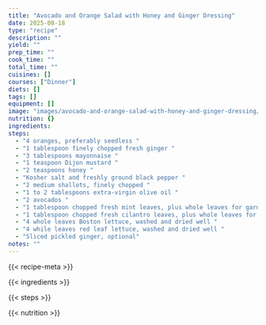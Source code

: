 ```yaml
---
title: "Avocado and Orange Salad with Honey and Ginger Dressing"
date: 2025-08-18
type: "recipe"
description: ""
yield: ""
prep_time: ""
cook_time: ""
total_time: ""
cuisines: []
courses: ["Dinner"]
diets: []
tags: []
equipment: []
image: "images/avocado-and-orange-salad-with-honey-and-ginger-dressing/hero.jpg"
nutrition: {}
ingredients:
steps:
  - "4 oranges, preferably seedless "
  - "1 tablespoon finely chopped fresh ginger "
  - "3 tablespoons mayonnaise "
  - "1 teaspoon Dijon mustard "
  - "2 teaspoons honey "
  - "Kosher salt and freshly ground black pepper "
  - "2 medium shallots, finely chopped "
  - "1 to 2 tablespoons extra-virgin olive oil "
  - "2 avocados "
  - "1 tablespoon chopped fresh mint leaves, plus whole leaves for garnish "
  - "1 tablespoon chopped fresh cilantro leaves, plus whole leaves for garnish "
  - "4 whole leaves Boston lettuce, washed and dried well "
  - "4 while leaves red leaf lettuce, washed and dried well "
  - "Sliced pickled ginger, optional"
notes: ""
---
```

{{< recipe-meta >}}

{{< ingredients >}}

{{< steps >}}

{{< nutrition >}}
